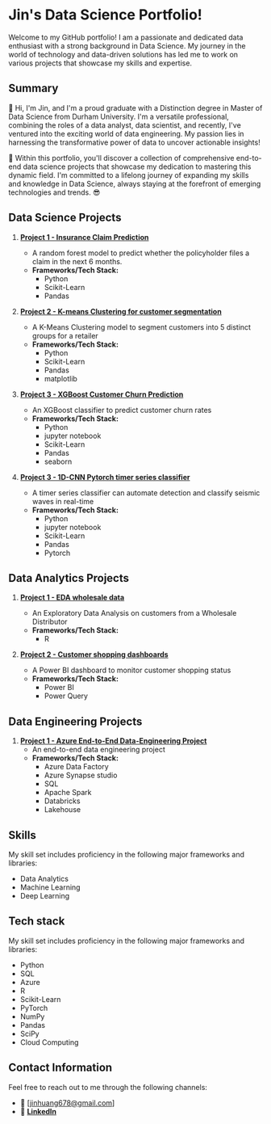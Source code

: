 # Jin's Data Science Portfolio!
Welcome to my GitHub portfolio! I am a passionate and dedicated data enthusiast with a strong background in Data Science. My journey in the world of technology and data-driven solutions has led me to work on various projects that showcase my skills and expertise.

## Summary
🔭 Hi, I'm Jin, and I'm a proud graduate with a Distinction degree in Master of Data Science from Durham University. I'm a versatile professional, combining the roles of a data analyst, data scientist, and recently, I've ventured into the exciting world of data engineering. My passion lies in harnessing the transformative power of data to uncover actionable insights!

🚀 Within this portfolio, you'll discover a collection of comprehensive end-to-end data science projects that showcase my dedication to mastering this dynamic field. I'm committed to a lifelong journey of expanding my skills and knowledge in Data Science, always staying at the forefront of emerging technologies and trends. 😎


## Data Science Projects
  
1. **[Project 1 - Insurance Claim Prediction](https://github.com/jzdmx/Car-Insurance-Claim-Prediction)**
   - A random forest model to predict whether the policyholder files a claim in the next 6 months.
   - **Frameworks/Tech Stack:**
     - Python
     - Scikit-Learn
     - Pandas

2. **[Project 2 - K-means Clustering for customer segmentation](https://github.com/jzdmx/K-means-Clustering-for-customer-segmentation)**
   - A K-Means Clustering model to segment customers into 5 distinct groups for a retailer
   - **Frameworks/Tech Stack:**
     - Python
     - Scikit-Learn
     - Pandas
     - matplotlib

3. **[Project 3 - XGBoost Customer Churn Prediction](https://github.com/jzdmx/Customer-Churn-Prediction-XGBoost)**
   - An XGBoost classifier to predict customer churn rates
   - **Frameworks/Tech Stack:**
     - Python
     - jupyter notebook
     - Scikit-Learn
     - Pandas
     - seaborn

4. **[Project 3 - 1D-CNN Pytorch timer series classifier](https://github.com/jzdmx/1D-CNN-Pytorch-timer-series-classifier)**
   -  A timer series classifier can automate detection and classify seismic waves in real-time
   - **Frameworks/Tech Stack:**
     - Python
     - jupyter notebook
     - Scikit-Learn
     - Pandas
     - Pytorch

## Data Analytics Projects

1. **[Project 1 - EDA wholesale data](https://github.com/jzdmx/EDA-K-means-and-Hierarchical-Clustering)**
   - An Exploratory Data Analysis on customers from a Wholesale Distributor
   - **Frameworks/Tech Stack:**
     - R

2. **[Project 2 - Customer shopping dashboards](https://github.com/jzdmx/Customer-shopping-dashboards)**
   - A Power BI dashboard to monitor customer shopping status
   - **Frameworks/Tech Stack:**
     - Power BI
     - Power Query

## Data Engineering Projects
  
1. **[Project 1 - Azure End-to-End Data-Engineering Project](https://github.com/jzdmx/Azure-End-to-End-Data-Engineering-Project)**
   - An end-to-end data engineering project 
   - **Frameworks/Tech Stack:**
     - Azure Data Factory
     - Azure Synapse studio
     - SQL
     - Apache Spark
     - Databricks
     - Lakehouse

## Skills
My skill set includes proficiency in the following major frameworks and libraries:
- Data Analytics
- Machine Learning
- Deep Learning

## Tech stack
My skill set includes proficiency in the following major frameworks and libraries:
- Python
- SQL
- Azure
- R
- Scikit-Learn
- PyTorch
- NumPy
- Pandas
- SciPy
- Cloud Computing

## Contact Information
Feel free to reach out to me through the following channels:
- 📮 [jinhuang678@gmail.com]
- 🔗 **[LinkedIn](https://www.linkedin.com/in/jin-huang-data-science/)**



<!--
**jzdmx/jzdmx** is a ✨ _special_ ✨ repository because its `README.md` (this file) appears on your GitHub profile.


